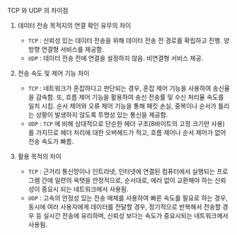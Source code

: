 TCP 와 UDP 의 차이점

1. 데이터 전송 목적지의 연결 확인 유무의 차이
    - `TCP` : 신뢰성 있는 데이터 전송을 위해 데이터 전송 전 경로를 확립하고 진행. 양방향 연결형 서비스를 제공함.
    - `UDP` : 데이터 전송 전에 연결을 설정하지 않음. 비연결형 서비스 제공.

2. 전송 속도 및 제어 기능 차이
    - `TCP` : 네트워크가 혼잡하다고 판단되는 경우, 혼잡 제어 기능을 사용하여 송신율을 감속함. 또, 흐름 제어 기능을 활용하여 송신 전송률 및 수신 처리율 속도를 일치 시킴. 순서 제어와 오류 제어 기능을 통해 패킷 손실, 중복이나 순서가 틀리는 상황이 발생하지 않도록 투명성 있는 통신을 제공함.
    - `UDP` : `TCP` 에 비해 상대적으로 단순한 헤더 구조(8바이트의 고정 크기만 사용)를 가지므로 헤더 처리에 대한 오버헤드가 적고, 흐름 제어나 순서 제어가 없어 전송 속도가 빠름.

3. 활용 목적의 차이
    - `TCP` :  근거리 통신망이나 인트라넷, 인터넷에 연결된 컴퓨터에서 실행되는 프로그램 간에 일련의 옥탯을 안정적으로, 순서대로, 에러 없이 교환해야 하는 신뢰성이 중요시 되는 네트워크에서 사용됨.
    - `UDP` : 고속의 안정성 있는 전송 매체를 사용하여 빠른 속도를 필요로 하는 경우, 동시에 여러 사용자에게 데이터를 전달할 경우, 정기적으로 반복해서 전송할 경우 등 실시간 전송에 유리하며, 신뢰성 보다는 속도가 중요시되는 네트워크에서 사용됨.
